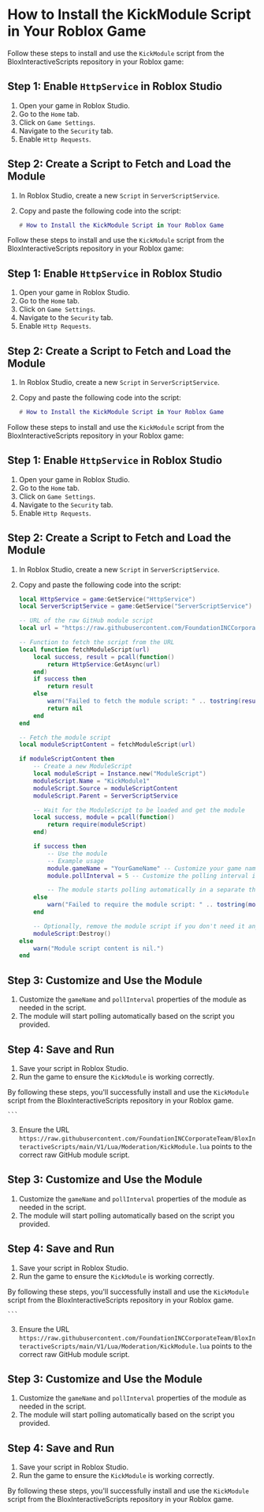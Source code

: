 # How to Install the KickModule Script in Your Roblox Game

Follow these steps to install and use the `KickModule` script from the BloxInteractiveScripts repository in your Roblox game:

## Step 1: Enable `HttpService` in Roblox Studio

1. Open your game in Roblox Studio.
2. Go to the `Home` tab.
3. Click on `Game Settings`.
4. Navigate to the `Security` tab.
5. Enable `Http Requests`.

## Step 2: Create a Script to Fetch and Load the Module

1. In Roblox Studio, create a new `Script` in `ServerScriptService`.
2. Copy and paste the following code into the script:

    ```lua
    # How to Install the KickModule Script in Your Roblox Game

Follow these steps to install and use the `KickModule` script from the BloxInteractiveScripts repository in your Roblox game:

## Step 1: Enable `HttpService` in Roblox Studio

1. Open your game in Roblox Studio.
2. Go to the `Home` tab.
3. Click on `Game Settings`.
4. Navigate to the `Security` tab.
5. Enable `Http Requests`.

## Step 2: Create a Script to Fetch and Load the Module

1. In Roblox Studio, create a new `Script` in `ServerScriptService`.
2. Copy and paste the following code into the script:

    ```lua
    # How to Install the KickModule Script in Your Roblox Game

Follow these steps to install and use the `KickModule` script from the BloxInteractiveScripts repository in your Roblox game:

## Step 1: Enable `HttpService` in Roblox Studio

1. Open your game in Roblox Studio.
2. Go to the `Home` tab.
3. Click on `Game Settings`.
4. Navigate to the `Security` tab.
5. Enable `Http Requests`.

## Step 2: Create a Script to Fetch and Load the Module

1. In Roblox Studio, create a new `Script` in `ServerScriptService`.
2. Copy and paste the following code into the script:

    ```lua
    local HttpService = game:GetService("HttpService")
    local ServerScriptService = game:GetService("ServerScriptService")

    -- URL of the raw GitHub module script
    local url = "https://raw.githubusercontent.com/FoundationINCCorporateTeam/BloxInteractiveScripts/main/V1/Lua/Moderation/KickModule.lua"

    -- Function to fetch the script from the URL
    local function fetchModuleScript(url)
        local success, result = pcall(function()
            return HttpService:GetAsync(url)
        end)
        if success then
            return result
        else
            warn("Failed to fetch the module script: " .. tostring(result))
            return nil
        end
    end

    -- Fetch the module script
    local moduleScriptContent = fetchModuleScript(url)

    if moduleScriptContent then
        -- Create a new ModuleScript
        local moduleScript = Instance.new("ModuleScript")
        moduleScript.Name = "KickModule1"
        moduleScript.Source = moduleScriptContent
        moduleScript.Parent = ServerScriptService

        -- Wait for the ModuleScript to be loaded and get the module
        local success, module = pcall(function()
            return require(moduleScript)
        end)

        if success then
            -- Use the module
            -- Example usage
            module.gameName = "YourGameName" -- Customize your game name if needed
            module.pollInterval = 5 -- Customize the polling interval if needed

            -- The module starts polling automatically in a separate thread as per the provided script
        else
            warn("Failed to require the module script: " .. tostring(module))
        end

        -- Optionally, remove the module script if you don't need it anymore
        moduleScript:Destroy()
    else
        warn("Module script content is nil.")
    end
    ```

## Step 3: Customize and Use the Module

1. Customize the `gameName` and `pollInterval` properties of the module as needed in the script.
2. The module will start polling automatically based on the script you provided.

## Step 4: Save and Run

1. Save your script in Roblox Studio.
2. Run the game to ensure the `KickModule` is working correctly.

By following these steps, you'll successfully install and use the `KickModule` script from the BloxInteractiveScripts repository in your Roblox game.

    ```

3. Ensure the URL `https://raw.githubusercontent.com/FoundationINCCorporateTeam/BloxInteractiveScripts/main/V1/Lua/Moderation/KickModule.lua` points to the correct raw GitHub module script.

## Step 3: Customize and Use the Module

1. Customize the `gameName` and `pollInterval` properties of the module as needed in the script.
2. The module will start polling automatically based on the script you provided.

## Step 4: Save and Run

1. Save your script in Roblox Studio.
2. Run the game to ensure the `KickModule` is working correctly.

By following these steps, you'll successfully install and use the `KickModule` script from the BloxInteractiveScripts repository in your Roblox game.

    ```

3. Ensure the URL `https://raw.githubusercontent.com/FoundationINCCorporateTeam/BloxInteractiveScripts/main/V1/Lua/Moderation/KickModule.lua` points to the correct raw GitHub module script.

## Step 3: Customize and Use the Module

1. Customize the `gameName` and `pollInterval` properties of the module as needed in the script.
2. The module will start polling automatically based on the script you provided.

## Step 4: Save and Run

1. Save your script in Roblox Studio.
2. Run the game to ensure the `KickModule` is working correctly.

By following these steps, you'll successfully install and use the `KickModule` script from the BloxInteractiveScripts repository in your Roblox game.
